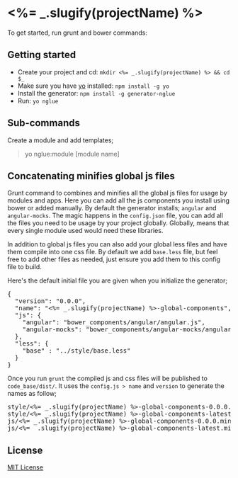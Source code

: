 # <%= _.slugify(projectName) %>

To get started, run grunt and bower commands:

## Getting started
- Create your project and cd: `mkdir <%= _.slugify(projectName) %> && cd $_`
- Make sure you have [yo](https://github.com/yeoman/yo) installed:
    `npm install -g yo`
- Install the generator: `npm install -g generator-nglue`
- Run: `yo nglue`

## Sub-commands

Create a module and add templates;

> yo nglue:module [module name]

## Concatenating minifies global js files

Grunt command to combines and minifies all the global js files for usage by modules and apps.  Here you can add all the js components you install using bower or added manually.  By default the generator installs; `angular` and `angular-mocks`.
The magic happens in the `config.json` file, you can add all the files you need to be usage by your project globally.  Globally, means that every single module used would need these libraries.

In addition to global js files you can also add your global less files and have them compile into one css file.  By default we add `base.less` file, but feel free to add other files as needed, just ensure you add them to this config file to build.

Here's the default initial file you are given when you initialize the generator;

<pre>
{
  "version": "0.0.0",
  "name": "<%= _.slugify(projectName) %>-global-components",
  "js": {
    "angular": "bower_components/angular/angular.js",
    "angular-mocks": "bower_components/angular-mocks/angular-mocks.js"
  },
  "less": {
    "base" : "../style/base.less"
  }
}
</pre>

Once you run `grunt` the compiled js and css files will be published to `code_base/dist/`.  It uses the `config.js > name` and `version` to generate the names as follow;

<pre>
style/<%= _.slugify(projectName) %>-global-components-0.0.0.css
style/<%= _.slugify(projectName) %>-global-components-latest.css
js/<%= _.slugify(projectName) %>-global-components-0.0.0.min.js
js/<%= _.slugify(projectName) %>-global-components-latest.min.js
</pre>

## License
[MIT License](http://en.wikipedia.org/wiki/MIT_License)